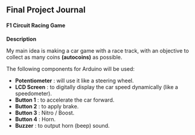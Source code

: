 ## Final Project Journal

#### F1 Circuit Racing Game

**Description**

My main idea is making a car game with a race track, with an objective to collect as many coins **(autocoins)** as possible.  

The following components for Arduino will be used:

- **Potentiometer** : will use it like a steering wheel.
- **LCD Screen** : to digitally display the car speed dynamically (like a speedometer).
- **Button 1** : to accelerate the car forward.
- **Button 2** : to apply brake.
- **Button 3** : Nitro / Boost.
- **Button 4** : Horn.
- **Buzzer** : to output horn (beep) sound.

